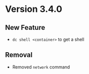 # Version 3.4.0
## New Feature
- `dc shell <container>` to get a shell

## Removal
- Removed `network` command
